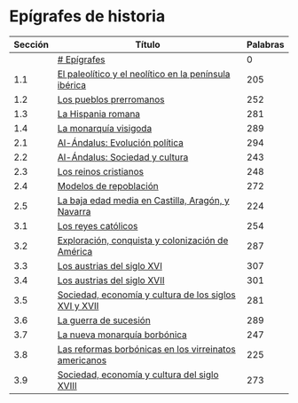 # Epígrafes de historia

| Sección | Título | Palabras |
|---------|-------|------------|
|  | [# Epígrafes](epigrafes.md#---#-epígrafes) | 0 |
| 1.1 | [El paleolítico y el neolítico en la península ibérica](epigrafes.md#11---el-paleolítico-y-el-neolítico-en-la-península-ibérica) | 205 |
| 1.2 | [Los pueblos prerromanos](epigrafes.md#12---los-pueblos-prerromanos) | 252 |
| 1.3 | [La Hispania romana](epigrafes.md#13---la-hispania-romana) | 281 |
| 1.4 | [La monarquía visigoda](epigrafes.md#14---la-monarquía-visigoda) | 289 |
| 2.1 | [Al-Ándalus: Evolución política](epigrafes.md#21---al-Ándalus-evolución-política) | 294 |
| 2.2 | [Al-Ándalus: Sociedad y cultura](epigrafes.md#22---al-Ándalus-sociedad-y-cultura) | 243 |
| 2.3 | [Los reinos cristianos](epigrafes.md#23---los-reinos-cristianos) | 248 |
| 2.4 | [Modelos de repoblación](epigrafes.md#24---modelos-de-repoblación) | 272 |
| 2.5 | [La baja edad media en Castilla, Aragón, y Navarra](epigrafes.md#25---la-baja-edad-media-en-castilla-aragón-y-navarra) | 224 |
| 3.1 | [Los reyes católicos](epigrafes.md#31---los-reyes-católicos) | 254 |
| 3.2 | [Exploración, conquista y colonización de América](epigrafes.md#32---exploración-conquista-y-colonización-de-américa) | 287 |
| 3.3 | [Los austrias del siglo XVI](epigrafes.md#33---los-austrias-del-siglo-xvi) | 307 |
| 3.4 | [Los austrias del siglo XVII](epigrafes.md#34---los-austrias-del-siglo-xvii) | 301 |
| 3.5 | [Sociedad, economía y cultura de los siglos XVI y XVII](epigrafes.md#35---sociedad-economía-y-cultura-de-los-siglos-xvi-y-xvii) | 281 |
| 3.6 | [La guerra de sucesión](epigrafes.md#36---la-guerra-de-sucesión) | 289 |
| 3.7 | [La nueva monarquía borbónica](epigrafes.md#37---la-nueva-monarquía-borbónica) | 247 |
| 3.8 | [Las reformas borbónicas en los virreinatos americanos](epigrafes.md#38---las-reformas-borbónicas-en-los-virreinatos-americanos) | 225 |
| 3.9 | [Sociedad, economía y cultura del siglo XVIII](epigrafes.md#39---sociedad-economía-y-cultura-del-siglo-xviii) | 273 |
